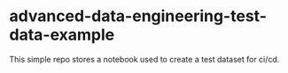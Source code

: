 # advanced-data-engineering-test-data-example
This simple repo stores a notebook used to create a test dataset for ci/cd.
